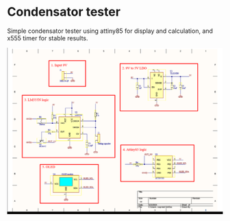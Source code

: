 # Condensator tester  

Simple condensator tester using attiny85 for display and calculation, and x555 timer for stable results.

![scheme](scheme.png?raw=true "Scheme")
